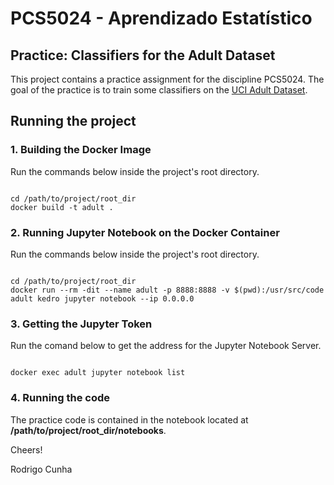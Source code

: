 # PCS5024 - Aprendizado Estatístico

## Practice: Classifiers for the Adult Dataset

This project contains a practice assignment for the discipline PCS5024. The goal
of the practice is to train some classifiers on the [UCI Adult Dataset](https://archive.ics.uci.edu/ml/datasets/adult).

## Running the project

### 1. Building the Docker Image

Run the commands below inside the project's root directory.

<pre><code>
cd /path/to/project/root_dir
docker build -t adult .
</code></pre>

### 2. Running Jupyter Notebook on the Docker Container

Run the commands below inside the project's root directory.

<pre><code>
cd /path/to/project/root_dir
docker run --rm -dit --name adult -p 8888:8888 -v $(pwd):/usr/src/code adult kedro jupyter notebook --ip 0.0.0.0
</code></pre>

### 3. Getting the Jupyter Token

Run the comand below to get the address for the Jupyter Notebook Server.

<pre><code>
docker exec adult jupyter notebook list
</code></pre>

### 4. Running the code

The practice code is contained in the notebook located at **/path/to/project/root_dir/notebooks**.


Cheers!

Rodrigo Cunha
